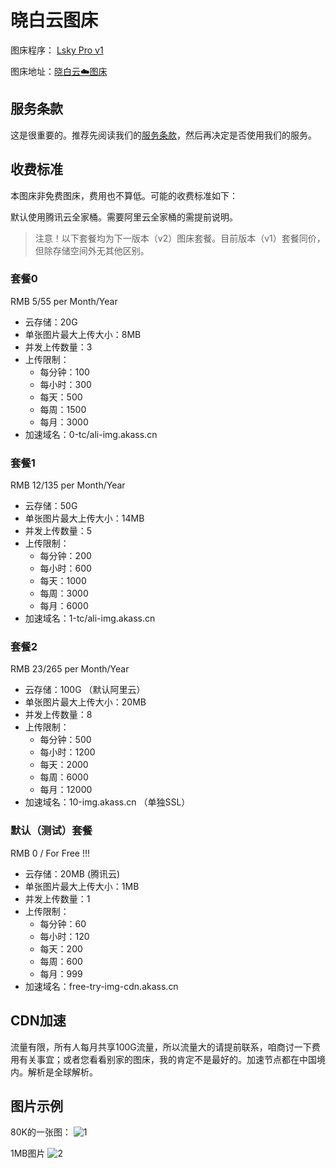 # 晓白云图床

图床程序： [Lsky Pro v1](https://github.com/lsky-org/lsky-pro)

图床地址：[晓白云☁️图床](https://img.chs.pub)

## 服务条款

这是很重要的。推荐先阅读我们的[服务条款](./imghost-rules.md)，然后再决定是否使用我们的服务。

## 收费标准
本图床非免费图床，费用也不算低。可能的收费标准如下：

默认使用腾讯云全家桶。需要阿里云全家桶的需提前说明。

> 注意！以下套餐均为下一版本（v2）图床套餐。目前版本（v1）套餐同价，但除存储空间外无其他区别。

### 套餐0
RMB 5/55 per Month/Year

- 云存储：20G
- 单张图片最大上传大小：8MB
- 并发上传数量：3
- 上传限制：
    - 每分钟：100
    - 每小时：300
    - 每天：500
    - 每周：1500
    - 每月：3000
- 加速域名：0-tc/ali-img.akass.cn

### 套餐1
RMB 12/135 per Month/Year

- 云存储：50G
- 单张图片最大上传大小：14MB
- 并发上传数量：5
- 上传限制：
    - 每分钟：200
    - 每小时：600
    - 每天：1000
    - 每周：3000
    - 每月：6000
- 加速域名：1-tc/ali-img.akass.cn

### 套餐2
RMB 23/265 per Month/Year

- 云存储：100G （默认阿里云）
- 单张图片最大上传大小：20MB
- 并发上传数量：8
- 上传限制：
    - 每分钟：500
    - 每小时：1200
    - 每天：2000
    - 每周：6000
    - 每月：12000
- 加速域名：10-img.akass.cn （单独SSL）

### 默认（测试）套餐
RMB 0 / For Free !!!

- 云存储：20MB (腾讯云)
- 单张图片最大上传大小：1MB
- 并发上传数量：1
- 上传限制：
    - 每分钟：60
    - 每小时：120
    - 每天：200
    - 每周：600
    - 每月：999
- 加速域名：free-try-img-cdn.akass.cn


## CDN加速
流量有限，所有人每月共享100G流量，所以流量大的请提前联系，咱商讨一下费用有关事宜；或者您看看别家的图床，我的肯定不是最好的。加速节点都在中国境内。解析是全球解析。

## 图片示例

80K的一张图：
![1](https://img.cdn.chs.pub/2021/09/08/9e813a5a481bb.jpg)

1MB图片
![2](https://img.cdn.chs.pub/2021/07/09/940f36e7c78ea.webp)
